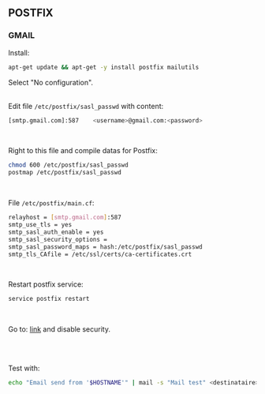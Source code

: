 ## POSTFIX

### GMAIL

Install:
```bash
apt-get update && apt-get -y install postfix mailutils
```

Select "No configuration".
<br/><br/>

Edit file <code>/etc/postfix/sasl_passwd</code> with content:
```bash
[smtp.gmail.com]:587    <username>@gmail.com:<password>
```

<br/>

Right to this file and compile datas for Postfix:
```bash
chmod 600 /etc/postfix/sasl_passwd
postmap /etc/postfix/sasl_passwd
```

<br/>

File <code>/etc/postfix/main.cf</code>:
```bash
relayhost = [smtp.gmail.com]:587
smtp_use_tls = yes
smtp_sasl_auth_enable = yes
smtp_sasl_security_options =
smtp_sasl_password_maps = hash:/etc/postfix/sasl_passwd
smtp_tls_CAfile = /etc/ssl/certs/ca-certificates.crt
```

<br/>

Restart postfix service:
```bash
service postfix restart
```

<br/>

Go to: [link](https://myaccount.google.com/lesssecureapps) and disable security.

<br/><br/>

Test with:
```bash
echo "Email send from '$HOSTNAME'" | mail -s "Mail test" <destinataire>@domain.com
```
